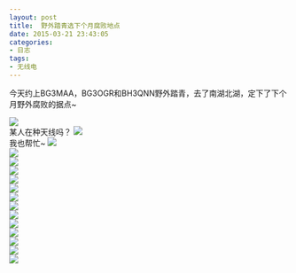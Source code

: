 ```yaml
---
layout: post
title: 	野外踏青选下个月腐败地点
date: 2015-03-21 23:43:05
categories:
- 日志
tags:
- 无线电
---
```


今天约上BG3MAA，BG3OGR和BH3QNN野外踏青，去了南湖北湖，定下了下个月野外腐败的据点~

![](http://i1328.photobucket.com/albums/w532/xwlogic/IMG_20150321_104309964_zpshxhnionh.jpg)    
某人在种天线吗？
![](http://i1328.photobucket.com/albums/w532/xwlogic/IMG_20150321_104326115_zpsvnxl7cdp.jpg)   
我也帮忙~
![](http://i1328.photobucket.com/albums/w532/xwlogic/IMG_20150321_104603190_zps6tzpe9ld.jpg)    
![](http://i1328.photobucket.com/albums/w532/xwlogic/IMG_20150321_105029772_HDR_zpsrycsipit.jpg)    
![](http://i1328.photobucket.com/albums/w532/xwlogic/IMG_20150321_105132544_zpscex7tne6.jpg)    
![](http://i1328.photobucket.com/albums/w532/xwlogic/IMG_20150321_105227794_HDR_zpsc9iv0aiz.jpg)    
![](http://i1328.photobucket.com/albums/w532/xwlogic/IMG_20150321_105747022_HDR_zpshzo0hz8f.jpg)    
![](http://i1328.photobucket.com/albums/w532/xwlogic/IMG_20150321_111514701_HDR_zps4xoqpnjj.jpg)    
![](http://i1328.photobucket.com/albums/w532/xwlogic/IMG_20150321_113011478_zpsaa3oetbf.jpg)    
![](http://i1328.photobucket.com/albums/w532/xwlogic/IMG_20150321_113025462_zpsxztst0ws.jpg)    
![](http://i1328.photobucket.com/albums/w532/xwlogic/IMG_20150321_140620939_zpsg5wu7fp5.jpg)    
![](http://i1328.photobucket.com/albums/w532/xwlogic/IMG_20150321_141144258_zpsof7bs63k.jpg)    
![](http://i1328.photobucket.com/albums/w532/xwlogic/IMG_20150321_142713880_zps4taomhld.jpg)    
![](http://i1328.photobucket.com/albums/w532/xwlogic/IMG_20150321_142720897_zpsrqyutftt.jpg)  
![](http://i1328.photobucket.com/albums/w532/xwlogic/IMG_20150321_142736747_zps2hmbpron.jpg)  
![](http://i1328.photobucket.com/albums/w532/xwlogic/IMG_20150321_144644288_zps8dwrollp.jpg)  

